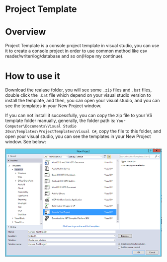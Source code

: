# Project Template

# Overview
Project Template is a console project template in visual studio, you can use it to create a console project in order to use common method like csv reader/writer/log/database and so on(Hope my continue).

# How to use it
Download the realase folder, you will see some `.zip` files and `.bat` files, double click the `.bat` file which depend on your visual studio version to install the template, and then, you can open your visual studio, and you can see the templates in your New Project window.

If you can not install it successfully, you can copy the zip file to your VS template folder manually, generally, the folder path is: `Your Computer\Documents\Visual Studio 20xx\Templates\ProjectTemplates\Visual C#`, copy the file to this folder, and open your visual studio, you can see the templates in your New Project window. See below:

![Alt text](Documents/Images/NewProject.png)
